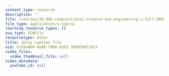 ```yaml
---
content_type: resource
description: ''
file: /courses/18-085-computational-science-and-engineering-i-fall-2008/bc03e4b00e88f966b5b2369d360f1623_a6sPpQXST5E.srt
file_type: application/x-subrip
learning_resource_types: []
ocw_type: OCWFile
resourcetype: Other
title: 3play caption file
uid: bc03e4b0-0e88-f966-b5b2-369d360f1623
video_files:
  video_thumbnail_file: null
video_metadata:
  youtube_id: null
---
```

